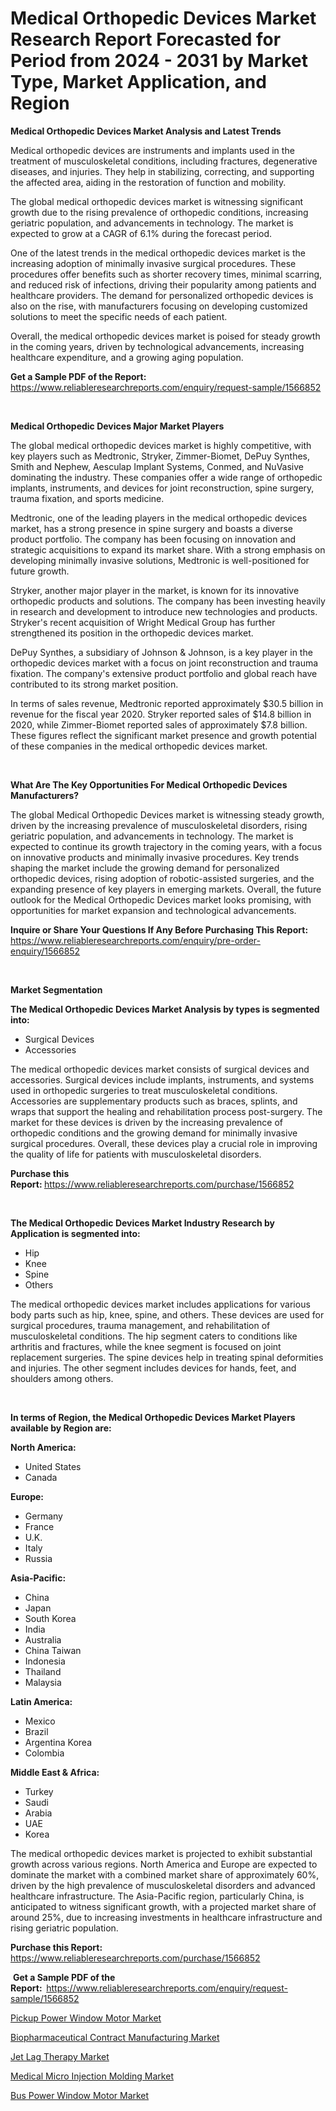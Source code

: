 <p><h1>Medical Orthopedic Devices Market Research Report Forecasted for Period from 2024 -  2031 by Market Type, Market Application, and Region</h1></p><p><strong>Medical Orthopedic Devices Market Analysis and Latest Trends</strong></p>
<p><p>Medical orthopedic devices are instruments and implants used in the treatment of musculoskeletal conditions, including fractures, degenerative diseases, and injuries. They help in stabilizing, correcting, and supporting the affected area, aiding in the restoration of function and mobility.</p><p>The global medical orthopedic devices market is witnessing significant growth due to the rising prevalence of orthopedic conditions, increasing geriatric population, and advancements in technology. The market is expected to grow at a CAGR of 6.1% during the forecast period.</p><p>One of the latest trends in the medical orthopedic devices market is the increasing adoption of minimally invasive surgical procedures. These procedures offer benefits such as shorter recovery times, minimal scarring, and reduced risk of infections, driving their popularity among patients and healthcare providers. The demand for personalized orthopedic devices is also on the rise, with manufacturers focusing on developing customized solutions to meet the specific needs of each patient.</p><p>Overall, the medical orthopedic devices market is poised for steady growth in the coming years, driven by technological advancements, increasing healthcare expenditure, and a growing aging population.</p></p>
<p><strong>Get a Sample PDF of the Report:&nbsp;</strong> <a href="https://www.reliableresearchreports.com/enquiry/request-sample/1566852">https://www.reliableresearchreports.com/enquiry/request-sample/1566852</a></p>
<p>&nbsp;</p>
<p><strong>Medical Orthopedic Devices Major Market Players</strong></p>
<p><p>The global medical orthopedic devices market is highly competitive, with key players such as Medtronic, Stryker, Zimmer-Biomet, DePuy Synthes, Smith and Nephew, Aesculap Implant Systems, Conmed, and NuVasive dominating the industry. These companies offer a wide range of orthopedic implants, instruments, and devices for joint reconstruction, spine surgery, trauma fixation, and sports medicine.</p><p>Medtronic, one of the leading players in the medical orthopedic devices market, has a strong presence in spine surgery and boasts a diverse product portfolio. The company has been focusing on innovation and strategic acquisitions to expand its market share. With a strong emphasis on developing minimally invasive solutions, Medtronic is well-positioned for future growth.</p><p>Stryker, another major player in the market, is known for its innovative orthopedic products and solutions. The company has been investing heavily in research and development to introduce new technologies and products. Stryker's recent acquisition of Wright Medical Group has further strengthened its position in the orthopedic devices market.</p><p>DePuy Synthes, a subsidiary of Johnson & Johnson, is a key player in the orthopedic devices market with a focus on joint reconstruction and trauma fixation. The company's extensive product portfolio and global reach have contributed to its strong market position.</p><p>In terms of sales revenue, Medtronic reported approximately $30.5 billion in revenue for the fiscal year 2020. Stryker reported sales of $14.8 billion in 2020, while Zimmer-Biomet reported sales of approximately $7.8 billion. These figures reflect the significant market presence and growth potential of these companies in the medical orthopedic devices market.</p></p>
<p>&nbsp;</p>
<p><strong>What Are The Key Opportunities For Medical Orthopedic Devices Manufacturers?</strong></p>
<p><p>The global Medical Orthopedic Devices market is witnessing steady growth, driven by the increasing prevalence of musculoskeletal disorders, rising geriatric population, and advancements in technology. The market is expected to continue its growth trajectory in the coming years, with a focus on innovative products and minimally invasive procedures. Key trends shaping the market include the growing demand for personalized orthopedic devices, rising adoption of robotic-assisted surgeries, and the expanding presence of key players in emerging markets. Overall, the future outlook for the Medical Orthopedic Devices market looks promising, with opportunities for market expansion and technological advancements.</p></p>
<p><strong>Inquire or Share Your Questions If Any Before Purchasing This Report:</strong> <a href="https://www.reliableresearchreports.com/enquiry/pre-order-enquiry/1566852">https://www.reliableresearchreports.com/enquiry/pre-order-enquiry/1566852</a></p>
<p>&nbsp;</p>
<p><strong>Market Segmentation</strong></p>
<p><strong>The Medical Orthopedic Devices Market Analysis by types is segmented into:</strong></p>
<p><ul><li>Surgical Devices</li><li>Accessories</li></ul></p>
<p><p>The medical orthopedic devices market consists of surgical devices and accessories. Surgical devices include implants, instruments, and systems used in orthopedic surgeries to treat musculoskeletal conditions. Accessories are supplementary products such as braces, splints, and wraps that support the healing and rehabilitation process post-surgery. The market for these devices is driven by the increasing prevalence of orthopedic conditions and the growing demand for minimally invasive surgical procedures. Overall, these devices play a crucial role in improving the quality of life for patients with musculoskeletal disorders.</p></p>
<p><strong>Purchase this Report:&nbsp;</strong><a href="https://www.reliableresearchreports.com/purchase/1566852">https://www.reliableresearchreports.com/purchase/1566852</a></p>
<p>&nbsp;</p>
<p><strong>The Medical Orthopedic Devices Market Industry Research by Application is segmented into:</strong></p>
<p><ul><li>Hip</li><li>Knee</li><li>Spine</li><li>Others</li></ul></p>
<p><p>The medical orthopedic devices market includes applications for various body parts such as hip, knee, spine, and others. These devices are used for surgical procedures, trauma management, and rehabilitation of musculoskeletal conditions. The hip segment caters to conditions like arthritis and fractures, while the knee segment is focused on joint replacement surgeries. The spine devices help in treating spinal deformities and injuries. The other segment includes devices for hands, feet, and shoulders among others.</p></p>
<p>&nbsp;</p>
<p><strong>In terms of Region, the Medical Orthopedic Devices Market Players available by Region are:</strong></p>
<p>
    <p> <strong> North America: </strong>
        <ul>
            <li>United States</li>
            <li>Canada</li>
        </ul>
        </p> 
    <p> <strong> Europe: </strong>
        <ul>
            <li>Germany</li>
            <li>France</li>
            <li>U.K.</li>
            <li>Italy</li>
            <li>Russia</li>
        </ul>
        </p> 
    <p> <strong> Asia-Pacific: </strong>
        <ul>
            <li>China</li>
            <li>Japan</li>
            <li>South Korea</li>
            <li>India</li>
            <li>Australia</li>
            <li>China Taiwan</li>
            <li>Indonesia</li>
            <li>Thailand</li>
            <li>Malaysia</li>
        </ul>
        </p> 
    <p> <strong> Latin America: </strong>
        <ul>
            <li>Mexico</li>
            <li>Brazil</li>
            <li>Argentina Korea</li>
            <li>Colombia</li>
        </ul>
        </p> 
    <p> <strong> Middle East & Africa: </strong>
        <ul>
            <li>Turkey</li>
            <li>Saudi</li>
            <li>Arabia</li>
            <li>UAE</li>
            <li>Korea</li>
        </ul>
    </p>
    </p>
<p><p>The medical orthopedic devices market is projected to exhibit substantial growth across various regions. North America and Europe are expected to dominate the market with a combined market share of approximately 60%, driven by the high prevalence of musculoskeletal disorders and advanced healthcare infrastructure. The Asia-Pacific region, particularly China, is anticipated to witness significant growth, with a projected market share of around 25%, due to increasing investments in healthcare infrastructure and rising geriatric population.</p></p>
<p><strong>Purchase this Report: </strong><a href="https://www.reliableresearchreports.com/purchase/1566852">https://www.reliableresearchreports.com/purchase/1566852</a></p>
<p>&nbsp;<strong>Get a Sample PDF of the Report:&nbsp;&nbsp;</strong><a href="https://www.reliableresearchreports.com/enquiry/request-sample/1566852">https://www.reliableresearchreports.com/enquiry/request-sample/1566852</a></p>
<p><strong></strong></p>
<p><p><a href="https://issuu.com/reportprime-2/docs/pickup-power-window-motor-market-size-2030.pptx">Pickup Power Window Motor Market</a></p><p><a href="https://medium.com/@megancarr666/biopharmaceutical-contract-manufacturing-market-size-cagr-trends-2024-2030-793ebd71b6e1">Biopharmaceutical Contract Manufacturing Market</a></p><p><a href="https://medium.com/@megancarr666/jet-lag-therapy-market-research-report-its-history-and-forecast-2024-to-2031-8375fc52e026">Jet Lag Therapy Market</a></p><p><a href="https://medium.com/@penelopeparsons766/medical-micro-injection-molding-market-size-and-market-trends-complete-industry-overview-2024-to-0ae4afd1693c">Medical Micro Injection Molding Market</a></p><p><a href="https://issuu.com/reportprime-2/docs/bus-power-window-motor-market-size-2030.pptx">Bus Power Window Motor Market</a></p></p>